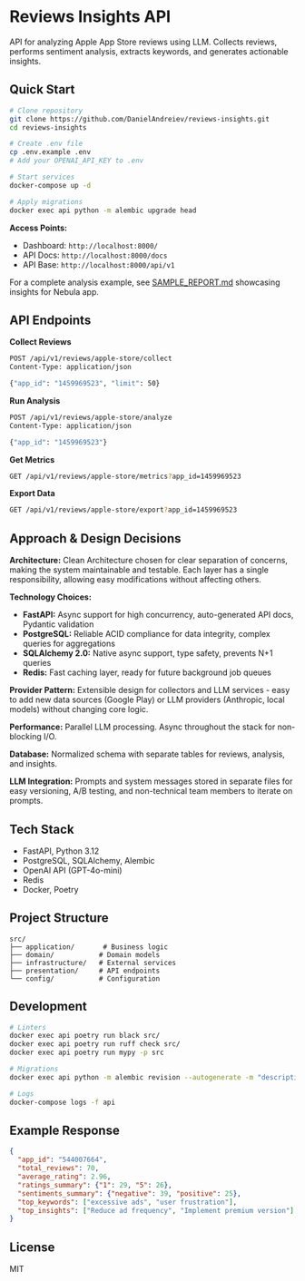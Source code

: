 # Reviews Insights API

API for analyzing Apple App Store reviews using LLM. Collects reviews, performs sentiment analysis, extracts keywords, and generates actionable insights.

## Quick Start

```bash
# Clone repository
git clone https://github.com/DanielAndreiev/reviews-insights.git
cd reviews-insights

# Create .env file
cp .env.example .env
# Add your OPENAI_API_KEY to .env

# Start services
docker-compose up -d

# Apply migrations
docker exec api python -m alembic upgrade head
```

**Access Points:**
- Dashboard: `http://localhost:8000/`
- API Docs: `http://localhost:8000/docs`
- API Base: `http://localhost:8000/api/v1`

For a complete analysis example, see [SAMPLE_REPORT.md](SAMPLE_REPORT.md) showcasing insights for Nebula app.

## API Endpoints

**Collect Reviews**
```bash
POST /api/v1/reviews/apple-store/collect
Content-Type: application/json

{"app_id": "1459969523", "limit": 50}
```

**Run Analysis**
```bash
POST /api/v1/reviews/apple-store/analyze
Content-Type: application/json

{"app_id": "1459969523"}
```

**Get Metrics**
```bash
GET /api/v1/reviews/apple-store/metrics?app_id=1459969523
```

**Export Data**
```bash
GET /api/v1/reviews/apple-store/export?app_id=1459969523
```

## Approach & Design Decisions

**Architecture:** Clean Architecture chosen for clear separation of concerns, making the system maintainable and testable. Each layer has a single responsibility, allowing easy modifications without affecting others.

**Technology Choices:**
- **FastAPI:** Async support for high concurrency, auto-generated API docs, Pydantic validation
- **PostgreSQL:** Reliable ACID compliance for data integrity, complex queries for aggregations
- **SQLAlchemy 2.0:** Native async support, type safety, prevents N+1 queries
- **Redis:** Fast caching layer, ready for future background job queues

**Provider Pattern:** Extensible design for collectors and LLM services - easy to add new data sources (Google Play) or LLM providers (Anthropic, local models) without changing core logic.

**Performance:** Parallel LLM processing. Async throughout the stack for non-blocking I/O.

**Database:** Normalized schema with separate tables for reviews, analysis, and insights.

**LLM Integration:** Prompts and system messages stored in separate files for easy versioning, A/B testing, and non-technical team members to iterate on prompts.

## Tech Stack

- FastAPI, Python 3.12
- PostgreSQL, SQLAlchemy, Alembic
- OpenAI API (GPT-4o-mini)
- Redis
- Docker, Poetry


## Project Structure

```
src/
├── application/       # Business logic
├── domain/           # Domain models
├── infrastructure/   # External services
├── presentation/     # API endpoints
└── config/           # Configuration
```

## Development

```bash
# Linters
docker exec api poetry run black src/
docker exec api poetry run ruff check src/
docker exec api poetry run mypy -p src

# Migrations
docker exec api python -m alembic revision --autogenerate -m "description"

# Logs
docker-compose logs -f api
```

## Example Response

```json
{
  "app_id": "544007664",
  "total_reviews": 70,
  "average_rating": 2.96,
  "ratings_summary": {"1": 29, "5": 26},
  "sentiments_summary": {"negative": 39, "positive": 25},
  "top_keywords": ["excessive ads", "user frustration"],
  "top_insights": ["Reduce ad frequency", "Implement premium version"]
}
```

## License

MIT
